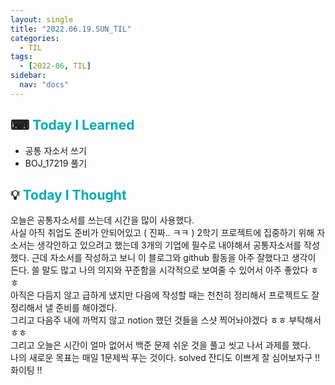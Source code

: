 ```yaml
---
layout: single
title: "2022.06.19.SUN_TIL"
categories:
  - TIL
tags:
  - [2022-06, TIL]
sidebar:
  nav: "docs"
---
```


## ⌨ <a style="color:#00adb5">Today I Learned</a>

- 공통 자소서 쓰기
- BOJ_17219 풀기

## 💡 <a style="color:#00adb5">Today I Thought</a>

오늘은 공통자소서를 쓰는데 시간을 많이 사용했다.<br>
사실 아직 취업도 준비가 안되어있고 ( 진짜.. ㅋㅋ ) 2학기 프로젝트에 집중하기 위해 자소서는 생각안하고 있으려고 했는데 3개의 기업에 필수로 내야해서 공통자소서를 작성했다. 근데 자소서를 작성하고 보니 이 블로그와 github 활동을 아주 잘했다고 생각이 든다. 쓸 말도 많고 나의 의지와 꾸준함을 시각적으로 보여줄 수 있어서 아주 좋았다 ㅎㅎ<br>
아직은 다듬지 않고 급하게 냈지만 다음에 작성할 때는 천천히 정리해서 프로젝트도 잘 정리해서 낼 준비를 해야겠다.<br>
그리고 다음주 내에 까먹지 않고 notion 했던 것들을 스샷 찍어놔야겠다 ㅎㅎ 부탁해서 ㅎㅎ<br>
그리고 오늘은 시간이 얼마 없어서 백준 문제 쉬운 것을 풀고 씻고 나서 과제를 했다.<br>
나의 새로운 목표는 매일 1문제씩 푸는 것이다. solved 잔디도 이쁘게 잘 심어보자구 !! 화이팅 !!
